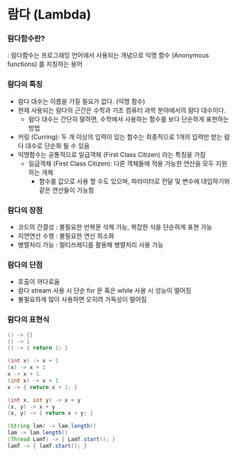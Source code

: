 # 람다 (Lambda)

### 람다함수란?
: 람다함수는 프로그래밍 언어에서 사용되는 개념으로 익명 함수 (Anonymous functions) 를 지칭하는 용어

### 람다의 특징
- 람다 대수는 이름을 가질 필요가 없다. (익명 함수)
- 현재 사용되는 람다의 근간은 수학과 기초 컴퓨터 과학 분야에서의 람다 대수이다.
    - 람다 대수는 간단히 말하면, 수학에서 사용하는 함수를 보다 단순하게 표현하는 방법
- 커링 (Curring): 두 개 이상의 입력이 있는 함수는 최종적으로 1개의 입력만 받는 람다 대수로 단순화 될 수 있음
- 익명함수는 공통적으로 일급객체 (First Class Citizen) 라는 특징을 가짐
    - 일급객체 (First Class Citizen): 다른 객체들에 적용 가능한 연산을 모두 지원하는 개체
        - 함수를 값으로 사용 할 수도 있으며, 파라미터로 전달 및 변수에 대입하기와 같은 연산들이 가능함

### 람다의 장점
- 코드의 간결성
    : 불필요한 반복문 삭제 가능, 복잡한 식을 단순하게 표현 가능
- 지연연산 수행
    : 불필요한 연산 최소화
- 병렬처리 가능
    : 멀티쓰레디를 활용해 병렬처리 사용 가능

### 람다의 단점
- 호출이 까다로움
- 람다 stream 사용 시 단순 for 문 혹은 while 사용 시 성능이 떨어짐
- 불필요하게 많이 사용하면 오히려 가독성이 떨어짐

### 람다의 표현식

```java
() -> {}
() -> 1
() -> { return 1; }

(int x) -> x + 1
(x) -> x + 1
x -> x + 1
(int x) -> x + 1
x -> { return x + 1; }

(int x, int y) -> x + y
(x, y) -> x + y
(x, y) -> { return x + y; }

(String lam) -> lam.length()
lam -> lam.length()
(Thread LamT) -> { LamT.start(); }
lamT -> { lamT.start(); }
``` 